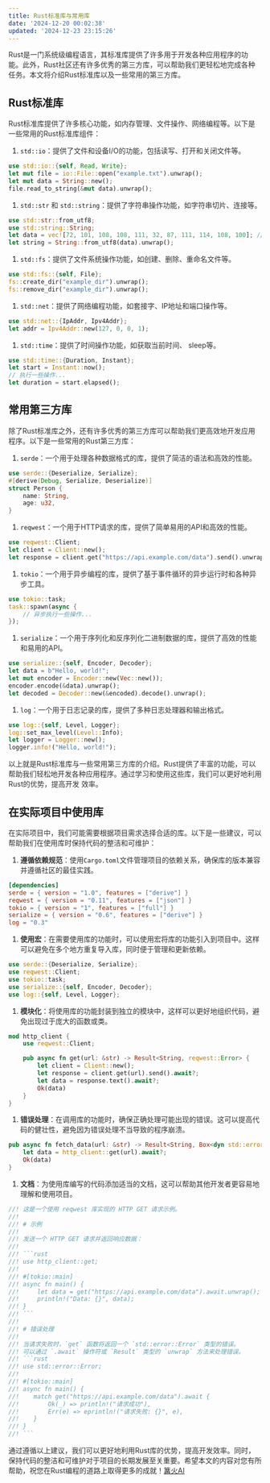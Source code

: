 ```yaml
---
title: Rust标准库与常用库
date: '2024-12-20 00:02:38'
updated: '2024-12-23 23:15:26'
---
```

<font style="color:rgb(51, 51, 51);">Rust是一门系统级编程语言，其标准库提供了许多用于开发各种应用程序的功能。此外，Rust社区还有许多优秀的第三方库，可以帮助我们更轻松地完成各种任务。本文将介绍Rust标准库以及一些常用的第三方库。</font>

## Rust标准库
<font style="color:rgb(51, 51, 51);">Rust标准库提供了许多核心功能，如内存管理、文件操作、网络编程等。以下是一些常用的Rust标准库组件：</font>

1. `std::io`<font style="color:rgb(51, 51, 51);">：提供了文件和设备I/O的功能，包括读写、打开和关闭文件等。</font>

```rust
use std::io::{self, Read, Write};
let mut file = io::File::open("example.txt").unwrap();
let mut data = String::new();
file.read_to_string(&mut data).unwrap();
```

1. `std::str`<font style="color:rgb(51, 51, 51);"> </font><font style="color:rgb(51, 51, 51);">和</font><font style="color:rgb(51, 51, 51);"> </font>`std::string`<font style="color:rgb(51, 51, 51);">：提供了字符串操作功能，如字符串切片、连接等。</font>

```rust
use std::str::from_utf8;
use std::string::String;
let data = vec![72, 101, 108, 108, 111, 32, 87, 111, 114, 108, 100]; // "Hello World"
let string = String::from_utf8(data).unwrap();
```

1. `std::fs`<font style="color:rgb(51, 51, 51);">：提供了文件系统操作功能，如创建、删除、重命名文件等。</font>

```rust
use std::fs::{self, File};
fs::create_dir("example_dir").unwrap();
fs::remove_dir("example_dir").unwrap();
```

1. `std::net`<font style="color:rgb(51, 51, 51);">：提供了网络编程功能，如套接字、IP地址和端口操作等。</font>

```rust
use std::net::{IpAddr, Ipv4Addr};
let addr = Ipv4Addr::new(127, 0, 0, 1);
```

1. `std::time`<font style="color:rgb(51, 51, 51);">：提供了时间操作功能，如获取当前时间、 sleep等。</font>

```rust
use std::time::{Duration, Instant};
let start = Instant::now();
// 执行一些操作...
let duration = start.elapsed();
```

## 常用第三方库
<font style="color:rgb(51, 51, 51);">除了Rust标准库之外，还有许多优秀的第三方库可以帮助我们更高效地开发应用程序。以下是一些常用的Rust第三方库：</font>

1. `serde`<font style="color:rgb(51, 51, 51);">：一个用于处理各种数据格式的库，提供了简洁的语法和高效的性能。</font>

```rust
use serde::{Deserialize, Serialize};
#[derive(Debug, Serialize, Deserialize)]
struct Person {
    name: String,
    age: u32,
}
```

1. `reqwest`<font style="color:rgb(51, 51, 51);">：一个用于HTTP请求的库，提供了简单易用的API和高效的性能。</font>

```rust
use reqwest::Client;
let client = Client::new();
let response = client.get("https://api.example.com/data").send().unwrap();
```

1. `tokio`<font style="color:rgb(51, 51, 51);">：一个用于异步编程的库，提供了基于事件循环的异步运行时和各种异步工具。</font>

```rust
use tokio::task;
task::spawn(async {
    // 异步执行一些操作...
});
```

1. `serialize`<font style="color:rgb(51, 51, 51);">：一个用于序列化和反序列化二进制数据的库，提供了高效的性能和易用的API。</font>

```rust
use serialize::{self, Encoder, Decoder};
let data = b"Hello, world!";
let mut encoder = Encoder::new(Vec::new());
encoder.encode(&data).unwrap();
let decoded = Decoder::new(&encoded).decode().unwrap();
```

1. `log`<font style="color:rgb(51, 51, 51);">：一个用于日志记录的库，提供了多种日志处理器和输出格式。</font>

```rust
use log::{self, Level, Logger};
log::set_max_level(Level::Info);
let logger = Logger::new();
logger.info!("Hello, world!");
```

<font style="color:rgb(51, 51, 51);">以上就是Rust标准库与一些常用第三方库的介绍。Rust提供了丰富的功能，可以帮助我们轻松地开发各种应用程序。通过学习和使用这些库，我们可以更好地利用Rust的优势，提高开发 效率。</font>

## 在实际项目中使用库
<font style="color:rgb(51, 51, 51);">在实际项目中，我们可能需要根据项目需求选择合适的库。以下是一些建议，可以帮助我们在使用库时保持代码的整洁和可维护：</font>

1. **<font style="color:rgb(51, 51, 51);">遵循依赖规范</font>**<font style="color:rgb(51, 51, 51);">：使用</font>`Cargo.toml`<font style="color:rgb(51, 51, 51);">文件管理项目的依赖关系，确保库的版本兼容并遵循社区的最佳实践。</font>

```toml
[dependencies]
serde = { version = "1.0", features = ["derive"] }
reqwest = { version = "0.11", features = ["json"] }
tokio = { version = "1", features = ["full"] }
serialize = { version = "0.6", features = ["derive"] }
log = "0.3"
```

1. **<font style="color:rgb(51, 51, 51);">使用宏</font>**<font style="color:rgb(51, 51, 51);">：在需要使用库的功能时，可以使用宏将库的功能引入到项目中。这样可以避免在多个地方重复导入库，同时便于管理和更新依赖。</font>

```rust
use serde::{Deserialize, Serialize};
use reqwest::Client;
use tokio::task;
use serialize::{self, Encoder, Decoder};
use log::{self, Level, Logger};
```

1. **<font style="color:rgb(51, 51, 51);">模块化</font>**<font style="color:rgb(51, 51, 51);">：将使用库的功能封装到独立的模块中，这样可以更好地组织代码，避免出现过于庞大的函数或类。</font>

```rust
mod http_client {
    use reqwest::Client;

    pub async fn get(url: &str) -> Result<String, reqwest::Error> {
        let client = Client::new();
        let response = client.get(url).send().await?;
        let data = response.text().await?;
        Ok(data)
    }
}
```

1. **<font style="color:rgb(51, 51, 51);">错误处理</font>**<font style="color:rgb(51, 51, 51);">：在调用库的功能时，确保正确处理可能出现的错误。这可以提高代码的健壮性，避免因为错误处理不当导致的程序崩溃。</font>

```rust
pub async fn fetch_data(url: &str) -> Result<String, Box<dyn std::error::Error>> {
    let data = http_client::get(url).await?;
    Ok(data)
}
```

1. **<font style="color:rgb(51, 51, 51);">文档</font>**<font style="color:rgb(51, 51, 51);">：为使用库编写的代码添加适当的文档，这可以帮助其他开发者更容易地理解和使用项目。</font>

```rust
//! 这是一个使用 reqwest 库实现的 HTTP GET 请求示例。
//!
//! # 示例
//!
//! 发送一个 HTTP GET 请求并返回响应数据：
//!
//! ```rust
//! use http_client::get;
//!
//! #[tokio::main]
//! async fn main() {
//!     let data = get("https://api.example.com/data").await.unwrap();
//!     println!("Data: {}", data);
//! }
//! ```
//!
//! # 错误处理
//!
//! 当请求失败时，`get` 函数将返回一个 `std::error::Error` 类型的错误。
//! 可以通过 `.await` 操作符或 `Result` 类型的 `unwrap` 方法来处理错误。
//! ```rust
//! use std::error::Error;
//!
//! #[tokio::main]
//! async fn main() {
//!    match get("https://api.example.com/data").await {
//!        Ok(_) => println!("请求成功"),
//!        Err(e) => eprintln!("请求失败: {}", e),
//!    }
//! }
//! ```
```

<font style="color:rgb(51, 51, 51);">通过遵循以上建议，我们可以更好地利用Rust库的优势，提高开发效率。同时，保持代码的整洁和可维护对于项目的长期发展至关重要。希望本文的内容对您有所帮助，祝您在Rust编程的道路上取得更多的成就！</font>[<font style="color:rgb(51, 51, 51);">篝火AI</font>](https://www.gholl.com/)

